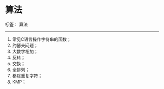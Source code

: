 # 算法

标签： 算法

---

 1. 常见C语言操作字符串的函数；   
 2. 约瑟夫问题；
 3. 大数字相加；
 4. 反转；
 5. 交换；
 6. 全排列；
 6. 移除重复字符；
 7. KMP；
